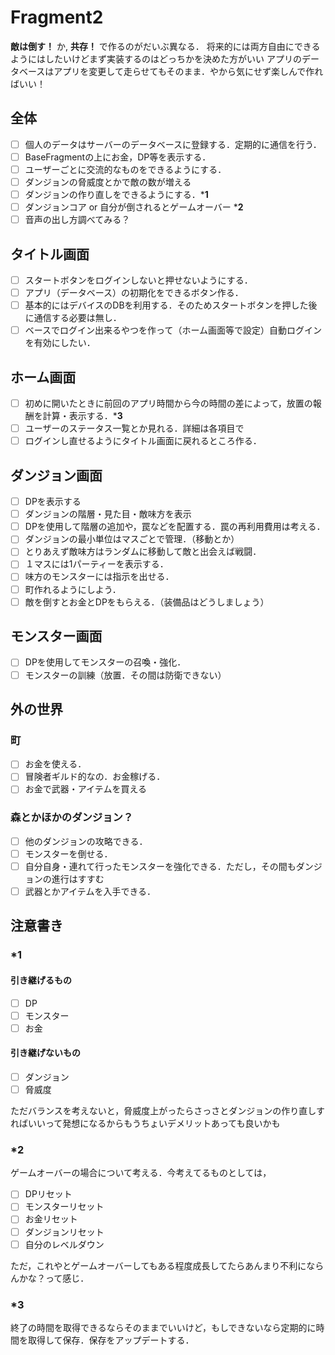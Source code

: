 # Fragment2

**敵は倒す！** か, **共存！** で作るのがだいぶ異なる．
将来的には両方自由にできるようにはしたいけどまず実装するのはどっちかを決めた方がいい
アプリのデータベースはアプリを変更して走らせてもそのまま．やから気にせず楽しんで作ればいい！

## 全体

- [ ] 個人のデータはサーバーのデータベースに登録する．定期的に通信を行う．
- [ ] BaseFragmentの上にお金，DP等を表示する．
- [ ] ユーザーごとに交流的なものをできるようにする．
- [ ] ダンジョンの脅威度とかで敵の数が増える
- [ ] ダンジョンの作り直しをできるようにする．***1**
- [ ] ダンジョンコア or 自分が倒されるとゲームオーバー ***2**
- [ ] 音声の出し方調べてみる？

## タイトル画面

- [ ] スタートボタンをログインしないと押せないようにする．
- [ ] アプリ（データベース）の初期化をできるボタン作る．
- [ ] 基本的にはデバイスのDBを利用する．そのためスタートボタンを押した後に通信する必要は無し．
- [ ] ベースでログイン出来るやつを作って（ホーム画面等で設定）自動ログインを有効にしたい．

## ホーム画面

- [ ] 初めに開いたときに前回のアプリ時間から今の時間の差によって，放置の報酬を計算・表示する．***3**
- [ ] ユーザーのステータス一覧とか見れる．詳細は各項目で
- [ ] ログインし直せるようにタイトル画面に戻れるところ作る．

## ダンジョン画面

- [ ] DPを表示する
- [ ] ダンジョンの階層・見た目・敵味方を表示
- [ ] DPを使用して階層の追加や，罠などを配置する．罠の再利用費用は考える．
- [ ] ダンジョンの最小単位はマスごとで管理．（移動とか）
- [ ] とりあえず敵味方はランダムに移動して敵と出会えば戦闘．
- [ ] １マスには1パーティーを表示する．
- [ ] 味方のモンスターには指示を出せる．
- [ ] 町作れるようにしよう．
- [ ] 敵を倒すとお金とDPをもらえる．（装備品はどうしましょう）

## モンスター画面

- [ ] DPを使用してモンスターの召喚・強化．
- [ ] モンスターの訓練（放置．その間は防衛できない）

## 外の世界

### 町

- [ ] お金を使える．
- [ ] 冒険者ギルド的なの．お金稼げる．
- [ ] お金で武器・アイテムを買える

### 森とかほかのダンジョン？

- [ ] 他のダンジョンの攻略できる．
- [ ] モンスターを倒せる．
- [ ] 自分自身・連れて行ったモンスターを強化できる．ただし，その間もダンジョンの進行はすすむ
- [ ] 武器とかアイテムを入手できる．

## 注意書き

### *1

#### 引き継げるもの

- [ ] DP
- [ ] モンスター
- [ ] お金

#### 引き継げないもの

- [ ] ダンジョン
- [ ] 脅威度

ただバランスを考えないと，脅威度上がったらさっさとダンジョンの作り直しすればいいって発想になるからもうちょいデメリットあっても良いかも

### *2

ゲームオーバーの場合について考える．今考えてるものとしては，

- [ ] DPリセット
- [ ] モンスターリセット
- [ ] お金リセット
- [ ] ダンジョンリセット
- [ ] 自分のレベルダウン

ただ，これやとゲームオーバーしてもある程度成長してたらあんまり不利にならんかな？って感じ．

### *3

終了の時間を取得できるならそのままでいいけど，もしできないなら定期的に時間を取得して保存．保存をアップデートする．
